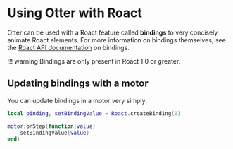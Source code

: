 # Using Otter with Roact

Otter can be used with a Roact feature called **bindings** to very concisely animate Roact elements. For more information on bindings themselves, see the [Roact API documentation](https://roblox.github.io/roact/advanced/bindings-and-refs/) on bindings.

!!! warning
    Bindings are only present in Roact 1.0 or greater.

## Updating bindings with a motor

You can update bindings in a motor very simply:

```lua
local binding, setBindingValue = Roact.createBinding(0)

motor:onStep(function(value)
    setBindingValue(value)
end)
```
